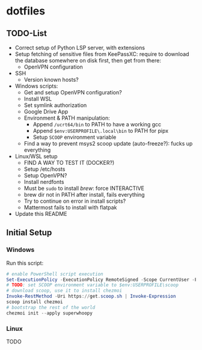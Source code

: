 # dotfiles

## TODO-List

* Correct setup of Python LSP server, with extensions
* Setup fetching of sensitive files from KeePassXC: require to download the
    database somewhere on disk first, then get from there:
    * OpenVPN configuration
* SSH
    * Version known hosts?
* Windows scripts:
    * Get and setup OpenVPN configuration?
    * Install WSL
    * Set symlink authorization
    * Google Drive App
    * Environment & PATH manipulation:
        * Append `/ucrt64/bin` to PATH to have a working gcc
        * Append `$env:USERPROFILE\.local\bin` to PATH for pipx
        * Setup `SCOOP` environment variable
    * Find a way to prevent msys2 scoop update (auto-freeze?): fucks up everything
* Linux/WSL setup
    * FIND A WAY TO TEST IT (DOCKER?)
    * Setup /etc/hosts
    * Setup OpenVPN?
    * Install nerdfonts
    * Must be `sudo` to install *brew*: force INTERACTIVE
    * brew dir not in PATH after install, fails everything
    * Try to continue on error in install scripts?
    * Mattermost fails to install with flatpak
* Update this README

## Initial Setup

### Windows

Run this script:

```ps1
# enable PowerShell script execution
Set-ExecutionPolicy -ExecutionPolicy RemoteSigned -Scope CurrentUser -Force
# TODO: set SCOOP environment variable to $env:USERPROFILE\scoop
# download scoop, use it to install chezmoi
Invoke-RestMethod -Uri https://get.scoop.sh | Invoke-Expression
scoop install chezmoi
# bootstrap the rest of the world
chezmoi init --apply superwhoopy
```

### Linux

TODO
